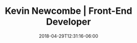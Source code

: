 ---
title: "Kevin Newcombe | Front-End Developer"
date: 2018-04-29T12:31:16-06:00
draft: false
projects : 
  - title : Elevation Map
    img_src : elevation
    url : https://codepen.io/kevinnewcombe/pen/XMVoKv
    launch_date: March 2017
    technology: three.js
  - title : Nested Pie Chart
    img_src : chart
    url : https://codepen.io/kevinnewcombe/pen/PWMxab
    launch_date: February 2017
    technology: svg, javascript
  - title : Animating Perspective
    img_src : perspective
    url : https://codepen.io/kevinnewcombe/pen/ayvBem
    launch_date: July 2017
    technology: javascript, svg, css
  - title : Superman main titles text effect
    img_src : superman
    url : https://codepen.io/kevinnewcombe/pen/aEwNjB
    launch_date: January 2018
    technology: three.js    
  - title : BB-8
    img_src : bb8
    url : https://threeb8.herokuapp.com/
    launch_date: April 2018
    technology: three.js, sockets.io
  - title : Flip Menu
    img_src : flipnav
    url : https://codepen.io/kevinnewcombe/pen/QBoywm
    launch_date: August 2018
    technology: three.js, css
  - title : Preloader Concept
    img_src : preloader
    url : https://codepen.io/kevinnewcombe/pen/qmaWgO
    launch_date: March 2017
    technology: javascript, svg
  - title : Paper Google Map
    img_src : paper-map
    url : https://codepen.io/kevinnewcombe/pen/KvWJoO
    launch_date: August 2017
    technology: three.js, Google Maps API
---